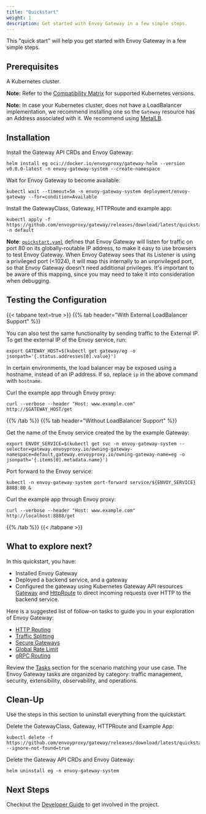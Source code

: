 ```yaml
---
title: "Quickstart"
weight: 1
description: Get started with Envoy Gateway in a few simple steps.
---
```


This "quick start" will help you get started with Envoy Gateway in a few simple steps.

## Prerequisites

A Kubernetes cluster.

__Note:__ Refer to the [Compatibility Matrix](/news/releases/matrix) for supported Kubernetes versions.

__Note:__ In case your Kubernetes cluster, does not have a LoadBalancer implementation, we recommend installing one
so the `Gateway` resource has an Address associated with it. We recommend using [MetalLB](https://metallb.universe.tf/installation/).

## Installation

Install the Gateway API CRDs and Envoy Gateway:

```shell
helm install eg oci://docker.io/envoyproxy/gateway-helm --version v0.0.0-latest -n envoy-gateway-system --create-namespace
```

Wait for Envoy Gateway to become available:

```shell
kubectl wait --timeout=5m -n envoy-gateway-system deployment/envoy-gateway --for=condition=Available
```

Install the GatewayClass, Gateway, HTTPRoute and example app:

```shell
kubectl apply -f https://github.com/envoyproxy/gateway/releases/download/latest/quickstart.yaml -n default
```

**Note**: [`quickstart.yaml`] defines that Envoy Gateway will listen for
traffic on port 80 on its globally-routable IP address, to make it easy to use
browsers to test Envoy Gateway. When Envoy Gateway sees that its Listener is
using a privileged port (<1024), it will map this internally to an
unprivileged port, so that Envoy Gateway doesn't need additional privileges.
It's important to be aware of this mapping, since you may need to take it into
consideration when debugging.

[`quickstart.yaml`]: https://github.com/envoyproxy/gateway/releases/download/latest/quickstart.yaml

## Testing the Configuration

{{< tabpane text=true >}}
{{% tab header="With External LoadBalancer Support" %}}

You can also test the same functionality by sending traffic to the External IP. To get the external IP of the
Envoy service, run:

```shell
export GATEWAY_HOST=$(kubectl get gateway/eg -o jsonpath='{.status.addresses[0].value}')
```

In certain environments, the load balancer may be exposed using a hostname, instead of an IP address. If so, replace
`ip` in the above command with `hostname`.

Curl the example app through Envoy proxy:

```shell
curl --verbose --header "Host: www.example.com" http://$GATEWAY_HOST/get
```

{{% /tab %}}
{{% tab header="Without LoadBalancer Support" %}}

Get the name of the Envoy service created the by the example Gateway:

```shell
export ENVOY_SERVICE=$(kubectl get svc -n envoy-gateway-system --selector=gateway.envoyproxy.io/owning-gateway-namespace=default,gateway.envoyproxy.io/owning-gateway-name=eg -o jsonpath='{.items[0].metadata.name}')
```

Port forward to the Envoy service:

```shell
kubectl -n envoy-gateway-system port-forward service/${ENVOY_SERVICE} 8888:80 &
```

Curl the example app through Envoy proxy:

```shell
curl --verbose --header "Host: www.example.com" http://localhost:8888/get
```

{{% /tab %}}
{{< /tabpane >}}

## What to explore next?

In this quickstart, you have:
- Installed Envoy Gateway
- Deployed a backend service, and a gateway
- Configured the gateway using Kubernetes Gateway API resources [Gateway](https://gateway-api.sigs.k8s.io/api-types/gateway/) and [HttpRoute](https://gateway-api.sigs.k8s.io/api-types/httproute/) to direct incoming requests over HTTP to the backend service.

Here is a suggested list of follow-on tasks to guide you in your exploration of Envoy Gateway:

- [HTTP Routing](traffic/http-routing)
- [Traffic Splitting](traffic/http-traffic-splitting)
- [Secure Gateways](security/secure-gateways/)
- [Global Rate Limit](traffic/global-rate-limit/)
- [gRPC Routing](traffic/grpc-routing/)

Review the [Tasks](./) section for the scenario matching your use case.  The Envoy Gateway tasks are organized by category: traffic management, security, extensibility, observability, and operations.

## Clean-Up

Use the steps in this section to uninstall everything from the quickstart.

Delete the GatewayClass, Gateway, HTTPRoute and Example App:

```shell
kubectl delete -f https://github.com/envoyproxy/gateway/releases/download/latest/quickstart.yaml --ignore-not-found=true
```

Delete the Gateway API CRDs and Envoy Gateway:

```shell
helm uninstall eg -n envoy-gateway-system
```

## Next Steps

Checkout the [Developer Guide](../../contributions/develop) to get involved in the project.
